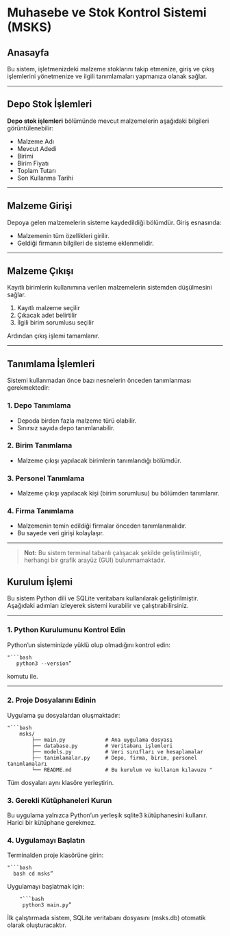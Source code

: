 # Muhasebe ve Stok Kontrol Sistemi (MSKS)## AnasayfaBu sistem, işletmenizdeki malzeme stoklarını takip etmenize, giriş ve çıkış işlemlerini yönetmenize ve ilgili tanımlamaları yapmanıza olanak sağlar.---## Depo Stok İşlemleri**Depo stok işlemleri** bölümünde mevcut malzemelerin aşağıdaki bilgileri görüntülenebilir:- Malzeme Adı  - Mevcut Adedi  - Birimi  - Birim Fiyatı  - Toplam Tutarı  - Son Kullanma Tarihi  ---## Malzeme GirişiDepoya gelen malzemelerin sisteme kaydedildiği bölümdür. Giriş esnasında:- Malzemenin tüm özellikleri girilir.- Geldiği firmanın bilgileri de sisteme eklenmelidir.---## Malzeme ÇıkışıKayıtlı birimlerin kullanımına verilen malzemelerin sistemden düşülmesini sağlar.1. Kayıtlı malzeme seçilir  2. Çıkacak adet belirtilir  3. İlgili birim sorumlusu seçilir  Ardından çıkış işlemi tamamlanır.---## Tanımlama İşlemleriSistemi kullanmadan önce bazı nesnelerin önceden tanımlanması gerekmektedir:### 1. Depo Tanımlama- Depoda birden fazla malzeme türü olabilir.- Sınırsız sayıda depo tanımlanabilir.### 2. Birim Tanımlama- Malzeme çıkışı yapılacak birimlerin tanımlandığı bölümdür.### 3. Personel Tanımlama- Malzeme çıkışı yapılacak kişi (birim sorumlusu) bu bölümden tanımlanır.### 4. Firma Tanımlama- Malzemenin temin edildiği firmalar önceden tanımlanmalıdır.- Bu sayede veri girişi kolaylaşır.---> **Not:** Bu sistem terminal tabanlı çalışacak şekilde geliştirilmiştir, herhangi bir grafik arayüz (GUI) bulunmamaktadır.## Kurulum İşlemiBu sistem Python dili ve SQLite veritabanı kullanılarak geliştirilmiştir. Aşağıdaki adımları izleyerek sistemi kurabilir ve çalıştırabilirsiniz.---### 1. Python Kurulumunu Kontrol EdinPython’un sisteminizde yüklü olup olmadığını kontrol edin:    "```bash       python3 --version”komutu ile.---### 2. Proje Dosyalarını EdininUygulama şu dosyalardan oluşmaktadır:       "```bash         msks/            ├── main.py             # Ana uygulama dosyası            ├── database.py         # Veritabanı işlemleri            ├── models.py           # Veri sınıfları ve hesaplamalar            ├── tanimlamalar.py     # Depo, firma, birim, personel tanımlamaları            └── README.md           # Bu kurulum ve kullanım kılavuzu "Tüm dosyaları aynı klasöre yerleştirin. ### 3. Gerekli Kütüphaneleri KurunBu uygulama yalnızca Python’un yerleşik sqlite3 kütüphanesini kullanır. Harici bir kütüphane gerekmez.### 4. Uygulamayı BaşlatınTerminalden proje klasörüne girin:    "```bash       bash cd msks”Uygulamayı başlatmak için:        "```bash          python3 main.py”     İlk çalıştırmada sistem, SQLite veritabanı dosyasını (msks.db) otomatik olarak oluşturacaktır.